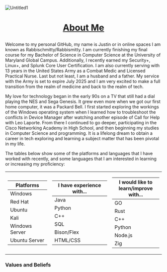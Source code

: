 ![Untitled1](https://github.com/user-attachments/assets/aee59176-012f-435f-a071-1468e62c34cd)
## <p></p>

# <p align="center"><ins>About Me</ins></p>
Welcome to my personal GitHub, my name is Justin or in online spaces I am known as Rabbischmitty/Rabbismitty. I am currently finishing my final course for my Bachelor of Science in Computer Science at the University of Maryland Global Campus. Additionally, I recently earned my Security+, Linux+, and Splunk Core User Certification. I am also currently serving with 13 years in the United States Army as a Combat Medic and Licensed Practical Nurse. Last but not least, I am a husband and a father. My service with the Army is set to expire July 2025 and I am very excited to make a full transition from the realm of medicine and back to the realm of tech.

My love for technology began in the early 90s on a TV that still had a dial playing the NES and Sega Genesis. It grew even more when we got our first home computer, it was a Packard Bell. I first started exploring the workings of the Windows operating system when I learned how to troubleshoot the conflicts in Device Manager after watching another episode of Call for Help with Leo Laporte. From there I continued to go deeper, participating in the Cisco Networking Academy in High School, and then beginning my studies in Computer Science and programming. It is a lifelong dream to obtain a career in tech exploring and learning a subject matter that has been pivotal in my life.

The tables below show some of the platforms and languages that I have worked with recently, and some languages that I am interested in learning or increasing my proficiency:

<div align="center">
  <table>
    <tr>
    <td>
        
  | Platforms |
  | ------- |
  | Windows |
  | Red Hat |
  | Ubuntu |
  | Kali |
  | Windows Server |
  | Ubuntu Server |
    
  </td>
  <td>
    
  | I have experience with... |
  | ------- |
  | Java |
  | Python |
  | C++ |
  | SQL |
  | Bison/Flex |
  | HTML/CSS |

  </td>
  <td width="33%" style="border:0px solid; width:33.33%">
    
  | I would like to learn/improve with... |
  | ------- |
  | GO |
  | Rust |
  | C++ |
  | Python |
  | Node.js |
  | Zig |

  </td>
</tr>
</table>
</div> 
</break>

### Values and Beliefs


<!--
**Rabbischmitty/Rabbischmitty** is a ✨ _special_ ✨ repository because its `README.md` (this file) appears on your GitHub profile.

Here are some ideas to get you started:

- 🔭 I’m currently working on ...
- 🌱 I’m currently learning ...
- 👯 I’m looking to collaborate on ...
- 🤔 I’m looking for help with ...
- 💬 Ask me about ...
- 📫 How to reach me: ...
- 😄 Pronouns: ...
- ⚡ Fun fact: ...
-->
